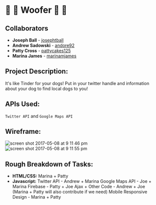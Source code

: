 # :dog: :dog: Woofer :dog: :dog:

## Collaborators 
* **Joseph Ball** - [josephtball](https://github.com/josephtball)
* **Andrew Sadowski** - [andore92](https://github.com/andore92)
* **Patty Cross** - [pattycakes125](https://github.com/pattycakes125)
* **Marina James** - [marinamjames](https://github.com/marinamjames)

## Project Description: 
It's like Tinder for your dogs! Put in your twitter handle and information about your dog to find local dogs to you! 

## APIs Used: 
`Twitter API` and `Google Maps API`


## Wireframe:
![screen shot 2017-05-08 at 9 11 46 pm](https://cloud.githubusercontent.com/assets/26077051/25831557/0a1396d8-3433-11e7-986d-aefb112fd561.png)
![screen shot 2017-05-08 at 9 11 55 pm](https://cloud.githubusercontent.com/assets/26077051/25831570/1ca6be4c-3433-11e7-80c4-747e22a4b4d6.png)

## Rough Breakdown of Tasks:
* **HTML/CSS:** Marina + Patty
* **Javascript:** Twitter API - Andrew + Marina
		Google Maps API - Joe + Marina
		Firebase - Patty + Joe
		Ajax + Other Code - Andrew + Joe (Marina + Patty will also contribute if we need)
		Mobile Responsive Design - Marina + Patty